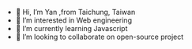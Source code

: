 - 👋 Hi, I’m Yan ,from Taichung, Taiwan
- 👀 I’m interested in Web engineering 
- 🌱 I’m currently learning Javascript 
- 💞️ I’m looking to collaborate on open-source project

<!---
nozymech/nozymech is a ✨ special ✨ repository because its `README.md` (this file) appears on your GitHub profile.
You can click the Preview link to take a look at your changes.
--->
